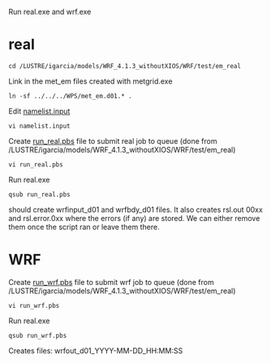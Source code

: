Run real.exe and wrf.exe

# real
```
cd /LUSTRE/igarcia/models/WRF_4.1.3_withoutXIOS/WRF/test/em_real
```

Link in the met_em files created with metgrid.exe
```
ln -sf ../../../WPS/met_em.d01.* .    
```

Edit [namelist.input](namelist.input)
```
vi namelist.input
```

Create [run_real.pbs](run_real.pbs) file to submit real job to queue (done from /LUSTRE/igarcia/models/WRF_4.1.3_withoutXIOS/WRF/test/em_real)
```
vi run_real.pbs
```

Run real.exe
```
qsub run_real.pbs
```
should create wrfinput_d01 and wrfbdy_d01 files. It also creates rsl.out 00xx and rsl.error.0xx where the errors (if any) are stored. We can either remove them once the script ran or leave them there.


# WRF
Create [run_wrf.pbs](run_wrf.pbs) file to submit wrf job to queue (done from /LUSTRE/igarcia/models/WRF_4.1.3_withoutXIOS/WRF/test/em_real)
```
vi run_wrf.pbs
```

Run real.exe
```
qsub run_wrf.pbs 
```
Creates files: wrfout_d01_YYYY-MM-DD_HH:MM:SS
